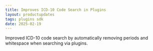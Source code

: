 ```yaml
---
title: Improves ICD-10 Code Search in Plugins  
layout: productupdates  
tags: plugins sdk  
date: 2025-02-19  
---
```


Improved ICD-10 code search by automatically removing periods and whitespace when searching via plugins.  
